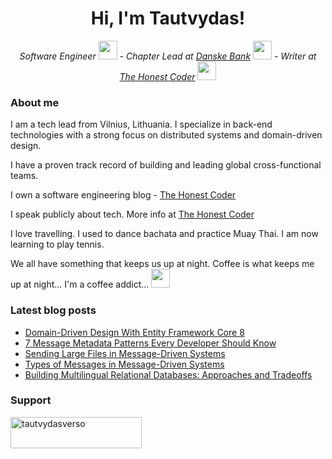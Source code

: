 
<h1 align="center">
  Hi, I'm Tautvydas!
</h1>
<p align="center">
  <em>
    Software Engineer <img src="https://media.giphy.com/media/mAZf4H4Pi0wwlj3ZAw/giphy.gif" width="30">  - 
    Chapter Lead at <a href="https://danskebank.com/">Danske Bank</a> <img src="https://media.giphy.com/media/bh57P8FnH2ZhLrz0pI/giphy.gif" width="30">  -
    Writer at <a href="https://thehonestcoder.com/">The Honest Coder</a> <img src="https://media.giphy.com/media/3hoLIVAJYkz6T0Ichp/giphy.gif" width="30">
  </em>
</p>

<h3 align="left">
  About me
</h3>
<p>
I am a tech lead from Vilnius, Lithuania. I specialize in back-end technologies with a strong focus on distributed systems and domain-driven design.

I have a proven track record of building and leading global cross-functional teams.

I own a software engineering blog - <a href="https://thehonestcoder.com/">The Honest Coder</a>

I speak publicly about tech. More info at <a href="https://thehonestcoder.com/meet-me">The Honest Coder</a>

I love travelling. I used to dance bachata and practice Muay Thai. I am now learning to play tennis.

We all have something that keeps us up at night. Coffee is what keeps me up at night... I'm a coffee addict... <img src="https://media.giphy.com/media/eNwO33cDf7H60uqErv/giphy.gif" width="30">
</p>

### Latest blog posts
<!-- BLOG-POST-LIST:START -->
- [Domain-Driven Design With Entity Framework Core 8](https://thehonestcoder.com/ddd-ef-core-8/)
- [7 Message Metadata Patterns Every Developer Should Know](https://thehonestcoder.com/7-message-metadata-patterns/)
- [Sending Large Files in Message-Driven Systems](https://thehonestcoder.com/sending-large-files-in-message-driven-systems/)
- [Types of Messages in Message-Driven Systems](https://thehonestcoder.com/types-of-messages-in-message-driven-systems/)
- [Building Multilingual Relational Databases: Approaches and Tradeoffs](https://thehonestcoder.com/building-multilingual-relational-databases/)
<!-- BLOG-POST-LIST:END -->

<h3 align="left">
  Support
</h3>
<p>
  <a href="https://www.buymeacoffee.com/tautvydasverso"> 
    <img align="left" src="https://cdn.buymeacoffee.com/buttons/v2/default-yellow.png" height="50" width="210"  alt="tautvydasverso" />
  </a>
</p>

<!--
**tautvydasversockas/tautvydasversockas** is a ✨ _special_ ✨ repository because its `README.md` (this file) appears on your GitHub profile.

Here are some ideas to get you started:

- 🔭 I’m currently working on ...
- 🌱 I’m currently learning ...
- 👯 I’m looking to collaborate on ...
- 🤔 I’m looking for help with ...
- 💬 Ask me about ...
- 📫 How to reach me: ...
- 😄 Pronouns: ...
- ⚡ Fun fact: ...
-->
